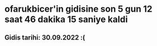 # ofarukbicer'in gidisine son 5 gun 12 saat 46 dakika 15 saniye kaldi

## Gidis tarihi: 30.09.2022 :(